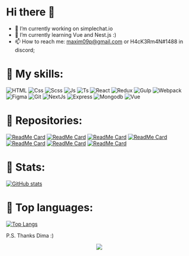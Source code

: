  <!-- ![Banner](./IMG_20220727_235443_175.jpg) -->

<h1>Hi there 👋 </h1>

- 🔭 I’m currently working on simplechat.io
- 🌱 I’m currently learning Vue and Nest.js :)
- 📫 How to reach me: maxim09p@gmail.com or H4cK3Rm4N#1488 in discord;




<h1> 🧰 My skills: </h1>

![HTML](https://img.shields.io/badge/-Html-292D3E?style=for-the-badge&logo=html5&logoColor=E34F26)
![Css](https://img.shields.io/badge/-Css-292D3E?style=for-the-badge&logo=css3&logoColor=5c98f2)
![Scss](https://img.shields.io/badge/-SCSS-292D3E?style=for-the-badge&logo=SASS)
![Js](https://img.shields.io/badge/-JavaScript-292D3E?style=for-the-badge&logo=JavaScript)
![Ts](https://img.shields.io/badge/-Typescript-292D3E?style=for-the-badge&logo=Typescript)
![React](https://img.shields.io/badge/react-292D3E?style=for-the-badge&logo=react)
![Redux](https://img.shields.io/badge/-redux-292D3E?style=for-the-badge&logo=redux)
![Gulp](https://img.shields.io/badge/-gulp-292D3E?style=for-the-badge&logo=gulp)
![Webpack](https://img.shields.io/badge/-webpack-292D3E?style=for-the-badge&logo=webpack)
![Figma](https://img.shields.io/badge/-figma-292D3E?style=for-the-badge&logo=figma&logoColor=c44)
![Git](https://img.shields.io/badge/-git-292D3E?style=for-the-badge&logo=git)
![NextJs](https://img.shields.io/badge/-nextjs-292D3E?style=for-the-badge&logo=next)
![Express](https://img.shields.io/badge/-express-292D3E?style=for-the-badge&logo=express)
![Mongodb](https://img.shields.io/badge/-Mongodb-292D3E?style=for-the-badge&logo=mongodb)
![Vue](https://img.shields.io/badge/-Vue-292D3E?style=for-the-badge&logo=vuejs)
<!-- ![Docker](https://img.shields.io/badge/-Docker-292D3E?style=for-the-badge&logo=Docker) -->

<h1> 🧰 Repositories: </h1>

[![ReadMe Card](https://github-readme-stats-git-masterrstaa-rickstaa.vercel.app/api/pin/?username=MaxPopsuy&repo=gameOfTeens_JS_2021&theme=material-palenight)](https://github.com/MaxPopsuy/gameOfTeens_JS_2021)
[![ReadMe Card](https://github-readme-stats-git-masterrstaa-rickstaa.vercel.app/api/pin/?username=MaxPopsuy&repo=gameOfTeens_JS_2022&theme=material-palenight)](https://github.com/MaxPopsuy/gameOfTeens_JS_2022)
[![ReadMe Card](https://github-readme-stats-git-masterrstaa-rickstaa.vercel.app/api/pin/?username=MaxPopsuy&repo=archetypes-testing&theme=material-palenight)](https://github.com/MaxPopsuy/archetypes-testing)
[![ReadMe Card](https://github-readme-stats-git-masterrstaa-rickstaa.vercel.app/api/pin/?username=MaxPopsuy&repo=cybersecurity_by-HOPE&theme=material-palenight)](https://github.com/MaxPopsuy/cybersecurity_by-HOPE)
[![ReadMe Card](https://github-readme-stats-git-masterrstaa-rickstaa.vercel.app/api/pin/?username=MaxPopsuy&repo=filmSearch&theme=material-palenight)](https://github.com/MaxPopsuy/filmSearch)
[![ReadMe Card](https://github-readme-stats-git-masterrstaa-rickstaa.vercel.app/api/pin/?username=MaxPopsuy&repo=react-starter&theme=material-palenight)](https://github.com/MaxPopsuy/react-starter)
[![ReadMe Card](https://github-readme-stats-git-masterrstaa-rickstaa.vercel.app/api/pin/?username=MaxPopsuy&repo=express_starter-pack&theme=material-palenight)](https://github.com/MaxPopsuy/express_starter-pack)
<!-- [![ReadMe Card](https://github-readme-stats.vercel.app/api/pin/?username=MaxPopsuy&repo=todos_app&theme=material-palenight)](https://github.com/MaxPopsuy/todos_app) -->
<!-- [![ReadMe Card](https://github-readme-stats.vercel.app/api/pin/?username=MaxPopsuy&repo=jwt_server&theme=material-palenight)](https://github.com/MaxPopsuy/jwt_server) -->
<!-- [![ReadMe Card](https://github-readme-stats.vercel.app/api/pin/?username=MaxPopsuy&repo=sarcatr&theme=material-palenight)](https://github.com/MaxPopsuy/sarcatr) 
-->
<!-- [![ReadMe Card](https://github-readme-stats.vercel.app/api/pin/?username=MaxPopsuy&repo=protea-server&theme=material-palenight)](https://github.com/MaxPopsuy/protea-server) -->

<h1> 🎊 Stats: </h1>


[![GitHub stats](https://github-readme-stats-git-masterrstaa-rickstaa.vercel.app/api?username=MaxPopsuy&show_icons=true&theme=material-palenight)](https://github.com/MaxPopsuy)


<h1> 🎊 Top languages: </h1>


[![Top Langs](https://github-readme-stats-git-masterrstaa-rickstaa.vercel.app/api/top-langs/?username=MaxPopsuy&layout=compact&theme=material-palenight)](https://github.com/MaxPopsuy)

P.S. Thanks Dima :)

<p align="center">
  <img src="https://komarev.com/ghpvc/?username=MaxPopsuy&label=Visitors&color=292D3E&style=for-the-badge"/>
</p>
